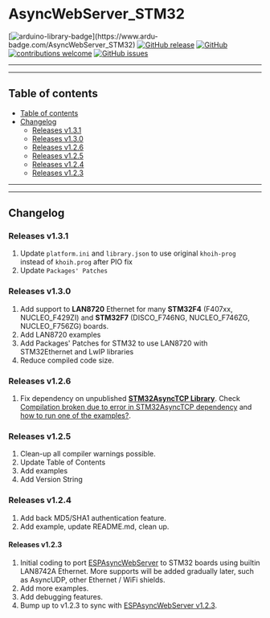 # AsyncWebServer_STM32

[![arduino-library-badge](https://www.ardu-badge.com/badge/AsyncWebServer_STM32.svg?)](https://www.ardu-badge.com/AsyncWebServer_STM32)
[![GitHub release](https://img.shields.io/github/release/khoih-prog/AsyncWebServer_STM32.svg)](https://github.com/khoih-prog/AsyncWebServer_STM32/releases)
[![GitHub](https://img.shields.io/github/license/mashape/apistatus.svg)](https://github.com/khoih-prog/AsyncWebServer_STM32/blob/master/LICENSE)
[![contributions welcome](https://img.shields.io/badge/contributions-welcome-brightgreen.svg?style=flat)](#Contributing)
[![GitHub issues](https://img.shields.io/github/issues/khoih-prog/AsyncWebServer_STM32.svg)](http://github.com/khoih-prog/AsyncWebServer_STM32/issues)

---
---

## Table of contents

* [Table of contents](#table-of-contents)
* [Changelog](#changelog)
  * [Releases v1.3.1](#releases-v131)
  * [Releases v1.3.0](#releases-v130)
  * [Releases v1.2.6](#releases-v126)
  * [Releases v1.2.5](#releases-v125)
  * [Releases v1.2.4](#releases-v124)
  * [Releases v1.2.3](#releases-v123)

---
---

## Changelog

### Releases v1.3.1

1. Update `platform.ini` and `library.json` to use original `khoih-prog` instead of `khoih.prog` after PIO fix
2. Update `Packages' Patches`

### Releases v1.3.0

1. Add support to **LAN8720** Ethernet for many **STM32F4** (F407xx, NUCLEO_F429ZI) and **STM32F7** (DISCO_F746NG, NUCLEO_F746ZG, NUCLEO_F756ZG) boards.
2. Add LAN8720 examples
3. Add Packages' Patches for STM32 to use LAN8720 with STM32Ethernet and LwIP libraries
4. Reduce compiled code size.

### Releases v1.2.6

1. Fix dependency on unpublished [**STM32AsyncTCP Library**](https://github.com/philbowles/STM32AsyncTCP). Check [Compilation broken due to error in STM32AsyncTCP dependency](https://github.com/khoih-prog/AsyncWebServer_STM32/issues/4) and [how to run one of the examples?](https://github.com/khoih-prog/AsyncWebServer_STM32/issues/2).

### Releases v1.2.5

1. Clean-up all compiler warnings possible.
2. Update Table of Contents
3. Add examples
4. Add Version String 

### Releases v1.2.4

1. Add back MD5/SHA1 authentication feature.
2. Add example, update README.md, clean up.

#### Releases v1.2.3

1. Initial coding to port [ESPAsyncWebServer](https://github.com/me-no-dev/ESPAsyncWebServer) to STM32 boards using builtin LAN8742A Ethernet. More supports will be added gradually later, such as AsyncUDP, other Ethernet / WiFi shields.
2. Add more examples.
3. Add debugging features.
4. Bump up to v1.2.3 to sync with [ESPAsyncWebServer v1.2.3](https://github.com/me-no-dev/ESPAsyncWebServer).




